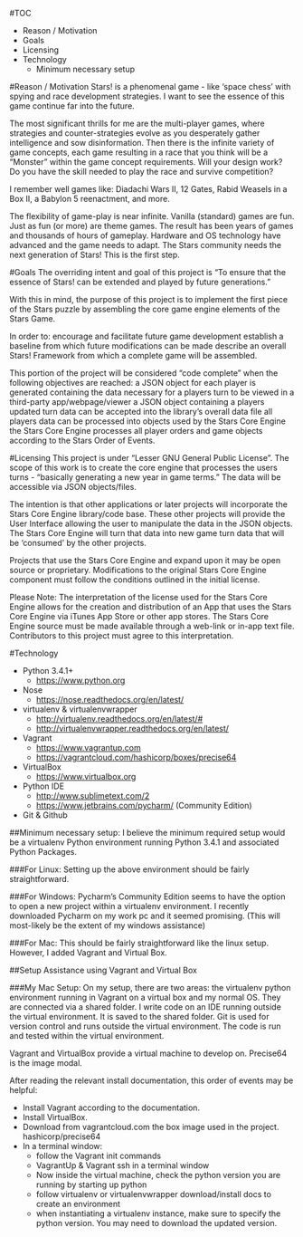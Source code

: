 #TOC
- Reason / Motivation
- Goals 
- Licensing 
- Technology
  - Minimum necessary setup





#Reason / Motivation
Stars! is a phenomenal game - like ‘space chess’ with spying and race development strategies. I want to see the essence of this game continue far into the future. 

The most significant thrills for me are the multi-player games, where strategies and counter-strategies evolve as you desperately gather intelligence and sow disinformation. Then there is the infinite variety of game concepts, each game resulting in a race that you think will be a “Monster” within the game concept requirements. Will your design work? Do you have the skill needed to play the race and survive competition? 

I remember well games like: Diadachi Wars II, 12 Gates, Rabid Weasels in a Box II, a Babylon 5 reenactment, and more. 

The flexibility of game-play is near infinite. Vanilla (standard) games are fun. Just as fun (or more) are theme games. The result has been years of games and thousands of hours of gameplay. Hardware and OS technology have advanced and the game needs to adapt. The Stars community needs the next generation of Stars! This is the first step. 


#Goals 
The overriding intent and goal of this project is “To ensure that the essence of Stars! can be extended and played by future generations.” 

With this in mind, the purpose of this project is to implement the first piece of the Stars puzzle by assembling the core game engine elements of the Stars Game.

In order to:
encourage and facilitate future game development 
establish a baseline from which future modifications can be made
describe an overall Stars! Framework from which a complete game will be assembled.

This portion of the project will be considered “code complete” when the following objectives are reached:
a JSON object for each player is generated containing the data necessary for a players turn to be viewed in a third-party app/webpage/viewer
a JSON object containing a players updated turn data can be accepted into the library’s overall data file
all players data can be processed into objects used by the Stars Core Engine
the Stars Core Engine processes all player orders and game objects according to the Stars Order of Events. 


#Licensing 
This project is under “Lesser GNU General Public License”. 
The scope of this work is to create the core engine that processes the users turns - “basically generating a new year in game terms.” The data will be accessible via JSON objects/files. 

The intention is that other applications or later projects will incorporate the Stars Core Engine library/code base. These other projects will provide the User Interface allowing the user to manipulate the data in the JSON objects. The Stars Core Engine will turn that data into new game turn data that will be ‘consumed’ by the other projects.

Projects that use the Stars Core Engine and expand upon it may be open source or proprietary. Modifications to the original Stars Core Engine component must follow the conditions outlined in the initial license.

Please Note: The interpretation of the license used for the Stars Core Engine allows for the creation and distribution of an App that uses the Stars Core Engine via iTunes App Store or other app stores. The Stars Core Engine source must be made available through a web-link or in-app text file. Contributors to this project must agree to this interpretation.


#Technology
* Python 3.4.1+
  - https://www.python.org
* Nose
  - https://nose.readthedocs.org/en/latest/
* virtualenv & virtualenvwrapper
  - http://virtualenv.readthedocs.org/en/latest/#
  - http://virtualenvwrapper.readthedocs.org/en/latest/
* Vagrant
  - https://www.vagrantup.com
  - https://vagrantcloud.com/hashicorp/boxes/precise64
* VirtualBox
  - https://www.virtualbox.org
* Python IDE
  - http://www.sublimetext.com/2
  - https://www.jetbrains.com/pycharm/  (Community Edition)
* Git & Github


##Minimum necessary setup:
I believe the minimum required setup would be a virtualenv Python environment running Python 3.4.1 and associated Python Packages. 

###For Linux:
Setting up the above environment should be fairly straightforward.

###For Windows: 
Pycharm’s Community Edition seems to have the option to open a new project within a virtualenv environment. I recently downloaded Pycharm on my work pc and it seemed promising. (This will most-likely be the extent of my windows assistance)

###For Mac:
This should be fairly straightforward like the linux setup. However, I added Vagrant and Virtual Box.


##Setup Assistance using Vagrant and Virtual Box

###My Mac Setup:
On my setup, there are two areas: the virtualenv python environment running in Vagrant on a virtual box and my normal OS. They are connected via a shared folder. I write code on an IDE running outside the virtual environment. It is saved to the shared folder. Git is used for version control and runs outside the virtual environment. The code is run and tested within the virtual environment. 


Vagrant and VirtualBox provide a virtual machine to develop on. Precise64 is the image modal. 

After reading the relevant install documentation, this order of events may be helpful:
* Install Vagrant according to the documentation. 
* Install VirtualBox. 
* Download from vagrantcloud.com the box image used in the project. hashicorp/precise64
* In a terminal window:
  - follow the Vagrant init commands
  - VagrantUp & Vagrant ssh in a terminal window
  - Now inside the virtual machine, check the python version you are running by starting up python
  - follow virtualenv or virtualenvwrapper download/install docs to create an environment 
  - when instantiating a virtualenv instance, make sure to specify the python version. You may need to download the updated version.
